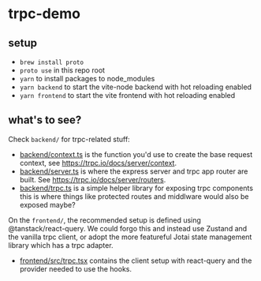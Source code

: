 # trpc-demo

## setup

* `brew install proto`
* `proto use` in this repo root
* `yarn` to install packages to node_modules
* `yarn backend` to start the vite-node backend with hot reloading enabled
* `yarn frontend` to start the vite frontend with hot reloading enabled

## what's to see?

Check `backend/` for trpc-related stuff:
* [backend/context.ts][] is the function you'd use to create the base request
    context, see https://trpc.io/docs/server/context.
* [backend/server.ts][] is where the express server and trpc app router are
    built. See https://trpc.io/docs/server/routers.
* [backend/trpc.ts][] is a simple helper library for exposing trpc components
    this is where things like protected routes and middlware would also be
    exposed maybe?

On the `frontend/`, the recommended setup is defined using @tanstack/react-query.
We could forgo this and instead use Zustand and the vanilla trpc client, or adopt
the more featureful Jotai state management library which has a trpc adapter.
* [frontend/src/trpc.tsx][] contains the client setup with react-query and the
    provider needed to use the hooks.

[backend/context.ts]: backend/context.ts
[backend/server.ts]: backend/server.ts
[backend/trpc.ts]: backend/trpc.ts
[frontend/src/trpc.tsx]: frontend/src/trpc.tsx
